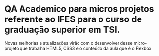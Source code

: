 # QA Academico para micros projetos referente ao IFES para o curso de graduação superior em TSI.
Novas melhorias e atualizações virão com o desenvolver desse micro-projeto que trabalha HTML5, CSS3 e o conteúdo da aula que é o Flexbox
